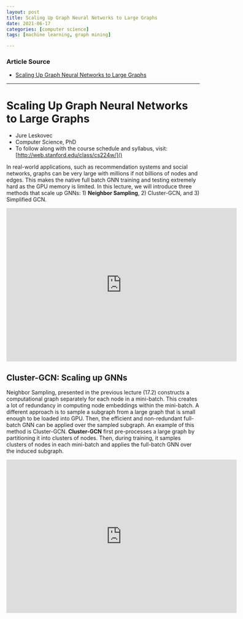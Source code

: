 ```yaml
---
layout: post
title: Scaling Up Graph Neural Networks to Large Graphs
date: 2021-06-17
categories: [computer science]
tags: [machine learning, graph mining]

---
```


### Article Source

* [Scaling Up Graph Neural Networks to Large Graphs](https://www.youtube.com/watch?v=2nPCw3yHlnI)


---


# Scaling Up Graph Neural Networks to Large Graphs 

* Jure Leskovec
* Computer Science, PhD
* To follow along with the course schedule and syllabus, visit: 
[http://web.stanford.edu/class/cs224w/]()

In real-world applications, such as recommendation systems and social networks, graphs can be very large with millions if not billions of nodes and edges. This makes the native full batch GNN training and testing extremely hard as the GPU memory is limited. In this lecture, we will introduce three methods that scale up GNNs: 1) **Neighbor Sampling**, 2) Cluster-GCN, and 3) Simplified GCN.


<iframe width="600" height="400" src="https://www.youtube.com/embed/2nPCw3yHlnI" title="YouTube video player" frameborder="0" allow="accelerometer; autoplay; clipboard-write; encrypted-media; gyroscope; picture-in-picture" allowfullscreen></iframe>


## Cluster-GCN: Scaling up GNNs

Neighbor Sampling, presented in the previous lecture (17.2) constructs a computational graph separately for each node in a mini-batch. This creates a lot of redundancy in computing node embeddings within the mini-batch. A different approach is to sample a subgraph from a large graph that is small enough to be loaded into GPU. Then, the efficient and non-redundant full-batch GNN can be applied over the sampled subgraph. An example of this method is Cluster-GCN. **Cluster-GCN** first pre-processes a large graph by partitioning it into clusters of nodes. Then, during training, it samples clusters of nodes in each mini-batch and applies the full-batch GNN over the induced subgraph.

<iframe width="600" height="400" src="https://www.youtube.com/embed/RJkR8Ig6dXI" title="YouTube video player" frameborder="0" allow="accelerometer; autoplay; clipboard-write; encrypted-media; gyroscope; picture-in-picture" allowfullscreen></iframe>